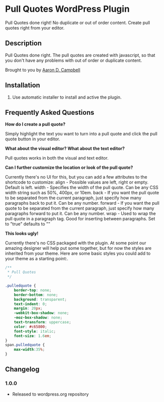 # Pull Quotes WordPress Plugin

Pull Quotes done right!  No duplicate or out of order content.  Create pull quotes right from your editor.

## Description

Pull Quotes done right.  The pull quotes are created with javascript, so that
you don't have any problems with out of order or duplicate content.

Brought to you by <a href="http://aarondcampbell.com/" title="WordPress Plugins">Aaron D. Campbell</a>

## Installation

1. Use automatic installer to install and active the plugin.

## Frequently Asked Questions

**How do I create a pull quote?**

Simply highlight the text you want to turn into a pull quote and click the pull
quote button in your editor.

**What about the visual editor?  What about the text editor?**

Pull quotes works in both the visual and text editor.

**Can I further customize the location or look of the pull quote?**

Currently there's no UI for this, but you can add a few attributes to the
shortcode to customize:
align - Possible values are left, right or empty. Default is left.
width - Specifies the width of the pull quote.  Can be any CSS width string such as 50%, 400px, or 10em.
back - If you want the pull quote to be separated from the current paragraph, just specify how many paragraphs back to put it.  Can be any number.
forward - If you want the pull quote to be separated from the current paragraph, just specify how many paragraphs forward to put it.  Can be any number.
wrap - Used to wrap the pull quote in a paragraph tag.  Good for inserting between paragraphs.  Set to "true" defaults to ""

**This looks ugly!**

Currently there's no CSS packaged with the plugin.  At some point our amazing
designer will help put some together, but for now the styles are inherited from
your theme.  Here are some basic styles you could add to your theme as a
starting point:.

```CSS
/**
 * Pull Quotes
 */

.pulledquote {
	border-top: none;
	border-bottom: none;
	background: transparent;
	text-indent: 0;
	margin: 20px;
	-webkit-box-shadow: none;
	-moz-box-shadow: none;
	text-transform: uppercase;
	color: #c65800;
	font-style: italic;
	font-size: 1.6em;
}
span.pulledquote {
	max-width:35%;
}
```

## Changelog

### 1.0.0
* Released to wordpress.org repository
